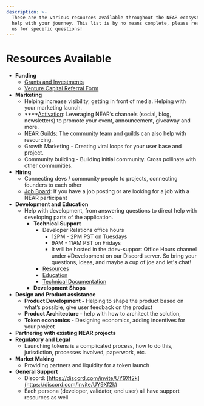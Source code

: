 ```yaml
---
description: >-
  These are the various resources available throughout the NEAR ecosystem to
  help with your journey. This list is by no means complete, please reach out to
  us for specific questions!
---
```


# Resources Available

* **Funding**
  * [Grants and Investments](https://app.gitbook.com/@near/s/wiki/~/drafts/-MggQpkuxxGSy1Z_R3G0/getting-started/grants-and-funding)
  * [Venture Capital Referral Form](https://nearprotocol1001.typeform.com/to/mvMzVF51?typeform-source=app.asana.com)
* **Marketing**
  * Helping increase visibility, getting in front of media. Helping with your marketing launch.
  * \*\*\*\*[Activation](https://near.org/activate/): Leveraging NEAR’s channels \(social, blog, newsletters\) to promote your event, announcement, giveaway and more.
  * [NEAR Guilds](https://nearguilds.com/guilds/): The community team and guilds can also help with resourcing.
  * Growth Marketing - Creating viral loops for your user base and project.
  * Community building - Building initial community. Cross pollinate with other communities.
* **Hiring**
  * Connecting devs / community people to projects, connecting founders to each other
  * [Job Board](https://jobs.openweb.dev/): If you have a job posting or are looking for a job with a NEAR participant 
* **Development and Education**
  * Help with development, from answering questions to direct help with developing parts of the application.
    * **Technical Support**
      * Developer Relations office hours
        * 12PM - 2PM PST on Tuesdays
        * 9AM - 11AM PST on Fridays
        * It will be hosted in the \#dev-support Office Hours channel under \#Development on our Discord server. So bring your questions, ideas, and maybe a cup of joe  and let's chat!
      * [Resources](https://app.gitbook.com/@near/s/wiki/~/drafts/-MggQpkuxxGSy1Z_R3G0/developer/dev-docs)
      * [Education](https://app.gitbook.com/@near/s/wiki/~/drafts/-MggQpkuxxGSy1Z_R3G0/developer/dev-education)
      * [Technical Documentation](https://app.gitbook.com/@near/s/wiki/~/drafts/-MggQpkuxxGSy1Z_R3G0/technology/technical-documentation)
    * **Development Shops**
* **Design and Product assistance**
  * **Product Development -** Helping to shape the product based on what’s possible, give user feedback on the product
  * **Product Architecture -** help with how to architect the solution, 
  * **Token economics** - Designing economics, adding incentives for your project
* **Partnering with existing NEAR projects**
* **Regulatory and Legal**
  * Launching tokens is a complicated process, how to do this, jurisdiction, processes involved, paperwork, etc.
* **Market Making**
  * Providing partners and liquidity for a token launch
* **General Support**
  * Discord: [https://discord.com/invite/UY9Xf2k](https://discord.com/invite/UY9Xf2k)
  * Each persona \(developer, validator, end user\) all have support resources as well

